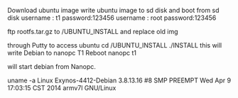 Download ubuntu image
write ubuntu image to sd disk and boot from sd disk
username : t1
password:123456
username : root
password:123456


ftp rootfs.tar.gz to /UBUNTU_INSTALL and replace old img

through Putty to access ubuntu 
cd  /UBUNTU_INSTALL
./INSTALL
this will write Debian to nanopc T1
Reboot nanopc t1

will start debian from Nanopc.

uname -a
Linux Exynos-4412-Debian 3.8.13.16 #8 SMP PREEMPT Wed Apr 9 17:03:15 CST 2014 armv7l GNU/Linux
